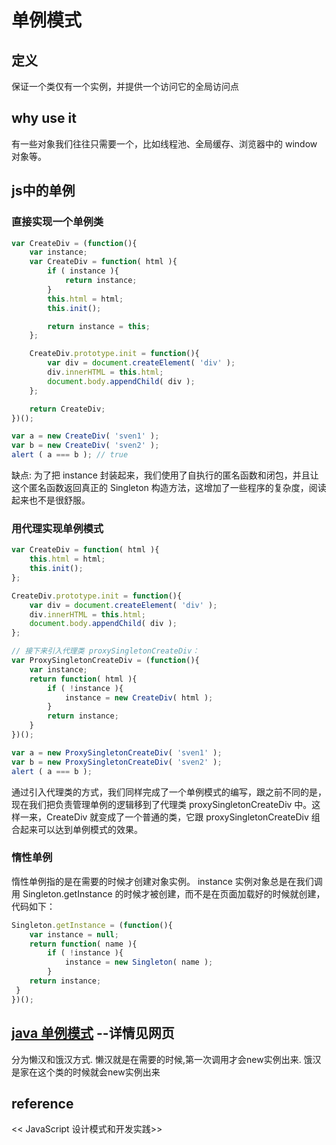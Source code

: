 # 单例模式

## 定义

保证一个类仅有一个实例，并提供一个访问它的全局访问点

## why use it

有一些对象我们往往只需要一个，比如线程池、全局缓存、浏览器中的 window 对象等。

## js中的单例

### 直接实现一个单例类

```JavaScript
var CreateDiv = (function(){
    var instance;
    var CreateDiv = function( html ){
        if ( instance ){
            return instance;
        }
        this.html = html;
        this.init();

        return instance = this;
    };

    CreateDiv.prototype.init = function(){
        var div = document.createElement( 'div' );
        div.innerHTML = this.html;
        document.body.appendChild( div );
    };

    return CreateDiv;
})();

var a = new CreateDiv( 'sven1' );
var b = new CreateDiv( 'sven2' );
alert ( a === b ); // true
```

缺点:
为了把 instance 封装起来，我们使用了自执行的匿名函数和闭包，并且让这个匿名函数返回真正的 Singleton 构造方法，这增加了一些程序的复杂度，阅读起来也不是很舒服。

### 用代理实现单例模式

```JavaScript
var CreateDiv = function( html ){
    this.html = html;
    this.init();
};

CreateDiv.prototype.init = function(){
    var div = document.createElement( 'div' );
    div.innerHTML = this.html;
    document.body.appendChild( div );
};

// 接下来引入代理类 proxySingletonCreateDiv：
var ProxySingletonCreateDiv = (function(){
    var instance;
    return function( html ){
        if ( !instance ){
            instance = new CreateDiv( html );
        }
        return instance;
    }
})();

var a = new ProxySingletonCreateDiv( 'sven1' );
var b = new ProxySingletonCreateDiv( 'sven2' );
alert ( a === b );
```

通过引入代理类的方式，我们同样完成了一个单例模式的编写，跟之前不同的是，现在我们把负责管理单例的逻辑移到了代理类 proxySingletonCreateDiv 中。这样一来，CreateDiv 就变成了一个普通的类，它跟 proxySingletonCreateDiv 组合起来可以达到单例模式的效果。

### 惰性单例

惰性单例指的是在需要的时候才创建对象实例。 instance 实例对象总是在我们调用 Singleton.getInstance 的时候才被创建，而不是在页面加载好的时候就创建，代码如下：

```JavaScript
Singleton.getInstance = (function(){
    var instance = null;
    return function( name ){
        if ( !instance ){
            instance = new Singleton( name );
        }
    return instance;
 }
})();
```

## [java 单例模式](https://www.runoob.com/design-pattern/singleton-pattern.html) --详情见网页

分为懒汉和饿汉方式. 懒汉就是在需要的时候,第一次调用才会new实例出来. 饿汉是家在这个类的时候就会new实例出来

## reference

<< JavaScript 设计模式和开发实践>>
